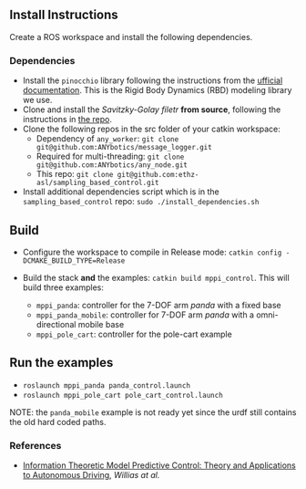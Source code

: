 ## Install Instructions

Create a ROS workspace and install the following dependencies. 
### Dependencies
- Install the `pinocchio` library following the instructions from the [ufficial documentation](https://stack-of-tasks.github.io/pinocchio/download.html). This is the Rigid Body Dynamics (RBD) modeling library we use. 
- Clone and install the _Savitzky-Golay filetr_ **from source**, following the instructions in [the repo](https://github.com/arntanguy/gram_savitzky_golay).
- Clone the following repos in the src folder of your catkin workspace:
    - Dependency of `any_worker`: `git clone git@github.com:ANYbotics/message_logger.git`
    - Required for multi-threading: `git clone git@github.com:ANYbotics/any_node.git`
    - This repo: `git clone git@github.com:ethz-asl/sampling_based_control.git`
- Install additional dependencies script which is in the `sampling_based_control` repo:  `sudo ./install_dependencies.sh`
    
## Build

- Configure the workspace to compile in Release mode: `catkin config -DCMAKE_BUILD_TYPE=Release`

- Build the stack **and** the examples: `catkin build mppi_control`. This will build three examples: 
    - `mppi_panda`: controller for the 7-DOF arm _panda_ with a fixed base
    - `mppi_panda_mobile`: controller for 7-DOF arm _panda_ with a omni-directional mobile base
    - `mppi_pole_cart`: controller for the pole-cart example

## Run the examples

- `roslaunch mppi_panda panda_control.launch`
- `roslaunch mppi_pole_cart pole_cart_control.launch`

NOTE: the `panda_mobile` example is not ready yet since the urdf still contains the old hard coded paths. 

### References
- [Information Theoretic Model Predictive Control: Theory and Applications to Autonomous Driving](https://arxiv.org/abs/1707.02342), _Willias at al._


